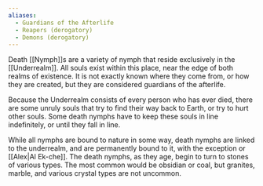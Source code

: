 ```yaml
---
aliases:
  - Guardians of the Afterlife
  - Reapers (derogatory)
  - Demons (derogatory)
---
```

Death [[Nymph]]s are a variety of nymph that reside exclusively in the [[Underrealm]]. All souls exist within this place, near the edge of both realms of existence. It is not exactly known where they come from, or how they are created, but they are considered guardians of the afterlife. 

Because the Underrealm consists of every person who has ever died, there are some unruly souls that try to find their way back to Earth, or try to hurt other souls. Some death nymphs have to keep these souls in line indefinitely, or until they fall in line.

While all nymphs are bound to nature in some way, death nymphs are linked to the underrealm, and are permanently bound to it, with the exception or [[Alex|Al Ek-che]]. The death nymphs, as they age, begin to turn to stones of various types. The most common would be obsidian or coal, but granites, marble, and various crystal types are not uncommon.
